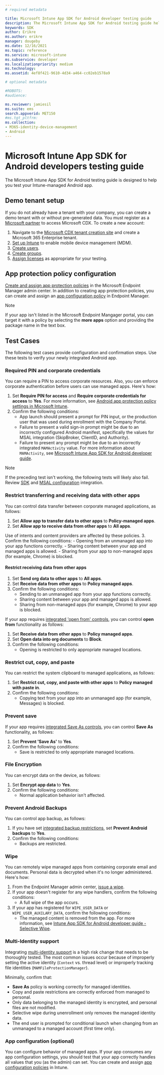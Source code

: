 ```yaml
---
# required metadata

title: Microsoft Intune App SDK for Android developer testing guide
description: The Microsoft Intune App SDK for Android testing guide helps you test your Intune-managed Android app.
keywords: SDK
author: Erikre
ms.author: erikre
manager: dougeby
ms.date: 12/16/2021
ms.topic: reference
ms.service: microsoft-intune
ms.subservice: developer
ms.localizationpriority: medium
ms.technology:
ms.assetid: 4ef8f421-9610-4d34-a464-cc02eb1578a9

# optional metadata

#ROBOTS:
#audience:

ms.reviewer: jamiesil
ms.suite: ems
search.appverid: MET150
#ms.tgt_pltfrm:
ms.collection:
- M365-identity-device-management
- Android
---
```


# Microsoft Intune App SDK for Android developers testing guide

The Microsoft Intune App SDK for Android testing guide is designed to help you test your Intune-managed Android app.

## Demo tenant setup
If you do not already have a tenant with your company, you can create a demo tenant with or without pre-generated data. You must register as a [Microsoft partner](https://partner.microsoft.com/business-opportunities/why-microsoft) to access Microsoft CDX. To create a new account:
1. Navigate to the [Microsoft CDX tenant creation site](https://cdx.transform.microsoft.com/my-tenants/create-tenant) and create a Microsoft 365 Enterprise tenant.
2. [Set up Intune](../fundamentals/setup-steps.md) to enable mobile device management (MDM).
3. [Create users](../fundamentals/users-add.md).
4. [Create groups](../fundamentals/groups-add.md).
5. [Assign licenses](../fundamentals/licenses-assign.md) as appropriate for your testing.


## App protection policy configuration
[Create and assign app protection policies](../apps/app-protection-policies.md) in the Microsoft Endpoint Manager admin center. In addition to creating app protection policies, you can create and assign an [app configuration policy](../apps/app-configuration-policies-overview.md) in Endpoint Manager.

> [!NOTE]
> If your app isn't listed in the Microsoft Endpoint Mangager portal, you can target it with a policy by selecting the **more apps** option and providing the package name in the text box.

## Test Cases

The following test cases provide configuration and confirmation steps. Use these tests to verify your newly integrated Android app.

### Required PIN and corporate credentials

You can require a PIN to access corporate resources. Also, you can enforce corporate authentication before users can use managed apps. Here's how:

1. Set **Require PIN for access** and **Require corporate credentials for access** to **Yes**. For more information, see [Android app protection policy settings in Microsoft Intune](../apps/app-protection-policy-settings-android.md#access-requirements).
2. Confirm the following conditions:
    - App launch should present a prompt for PIN input, or the production user that was used during enrollment with the Company Portal.
    - Failure to present a valid sign-in prompt might be due to an incorrectly configured Android manifest, specifically the values for MSAL integration (SkipBroker, ClientID, and Authority).
    - Failure to present any prompt might be due to an incorrectly integrated `MAMActivity` value. For more information about `MAMActivity`, see [Microsoft Intune App SDK for Android developer guide](app-sdk-android.md).

> [!NOTE] 
> If the preceding test isn't working, the following tests will likely also fail. Review [SDK](app-sdk-android.md#sdk-integration) and [MSAL configuration](app-sdk-android.md#configure-microsoft-authentication-library-msal) integration.

### Restrict transferring and receiving data with other apps
You can control data transfer between corporate managed applications, as follows:

1. Set **Allow app to transfer data to other apps** to **Policy-managed apps**.
2. Set **Allow app to receive data from other apps** to **All apps**. 

Use of intents and content providers are affected by these policies.
3. Confirm the following conditions:
    - Opening from an unmanaged app into your app functions correctly.
    - Sharing content between your app and managed apps is allowed.
    - Sharing from your app to non-managed apps (for example, Chrome) is blocked.

#### Restrict receiving data from other apps

1. Set **Send org data to other apps** to **All apps**.
2. Set **Receive data from other apps** to **Policy managed apps**. 
3. Confirm the following conditions:
    - Sending to an unmanaged app from your app functions correctly.
    - Sharing content between your app and managed apps is allowed.
    - Sharing from non-managed apps (for example, Chrome) to your app is blocked.

If your app requires [integrated 'open from' controls](app-sdk-android.md#opening-data-from-a-local-or-cloud-storage-location), you can control **open from** functionality as follows:

1. Set **Receive data from other apps** to **Policy managed apps**. 
2. Set **Open data into org documents** to **Block**. 
3. Confirm the following conditions:
    - Opening is restricted to only appropriate managed locations.

### Restrict cut, copy, and paste
You can restrict the system clipboard to managed applications, as follows:

1. Set **Restrict cut, copy, and paste with other apps** to **Policy managed with paste in**.
2. Confirm the following conditions:
    - Copying text from your app into an unmanaged app (for example, Messages) is blocked.

### Prevent save
If your app requires [integrated Save As controls](app-sdk-android.md#example-data-transfer-between-apps-and-device-or-cloud-storage-locations), you can control **Save As** functionality, as follows:

1. Set **Prevent 'Save As'** to **Yes**.
2. Confirm the following conditions:
    - Save is restricted to only appropriate managed locations.

### File Encryption
You can encrypt data on the device, as follows:

1. Set **Encrypt app data** to **Yes**.
2. Confirm the following conditions:
    - Normal application behavior isn't affected.

### Prevent Android Backups
You can control app backup, as follows:

1. If you have set [integrated backup restrictions](app-sdk-android.md#protecting-backup-data), set **Prevent Android backups** to **Yes**.
2. Confirm the following conditions:
    - Backups are restricted.

### Wipe
You can remotely wipe managed apps from containing corporate email and documents. Personal data is decrypted when it's no longer administered. Here's how:

1. From the Endpoint Manager admin center, [issue a wipe](../apps/apps-selective-wipe.md).
2. If your app doesn't register for any wipe handlers, confirm the following conditions:
    - A full wipe of the app occurs.
3. If your app has registered for `WIPE_USER_DATA` or `WIPE_USER_AUXILARY_DATA`, confirm the following conditions:
    - The managed content is removed from the app. For more information, see [Intune App SDK for Android developer guide - Selective Wipe](app-sdk-android.md#selective-wipe).

### Multi-Identity support
Integrating [multi-identity support](app-sdk-android.md#multi-identity-optional) 
is a high risk change that needs to be thoroughly tested. The most common issues occur because
of improperly setting the active identity (`Context` vs. thread level) or improperly tracking file
identities (`MAMFileProtectionManager`).

Minimally, confirm that:

- **Save As** policy is working correctly for managed identities.
- Copy and paste restrictions are correctly enforced from managed to personal.
- Only data belonging to the managed identity is encrypted, and personal files are not modified.
- Selective wipe during unenrollment only removes the managed identity data.
- The end user is prompted for conditional launch when changing from an unmanaged to a managed account (first time only).

### App configuration (optional)
You can configure behavior of managed apps. If your app consumes any app configuration settings, you should test that your app correctly handles all values that you (as the admin) can set. You can create and assign [app configuration policies](../apps/app-configuration-policies-overview.md) in Intune.


